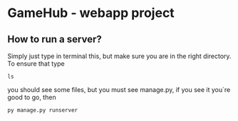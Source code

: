 # GameHub - webapp project

## How to run a server?
Simply just type in terminal this, but make sure you are in the right directory.
To ensure that type


```terminal
ls
```
you should see some files, but you must see manage.py, if you see it you`re good to go, then


```terminal
py manage.py runserver
```
